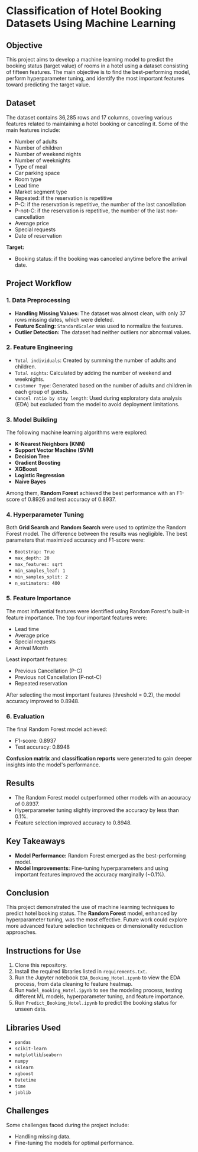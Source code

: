 # Classification of Hotel Booking Datasets Using Machine Learning

## Objective
This project aims to develop a machine learning model to predict the booking status (target value) of rooms in a hotel using a dataset consisting of fifteen features. The main objective is to find the best-performing model, perform hyperparameter tuning, and identify the most important features toward predicting the target value.

## Dataset
The dataset contains 36,285 rows and 17 columns, covering various features related to maintaining a hotel booking or canceling it. Some of the main features include:

- Number of adults
- Number of children
- Number of weekend nights
- Number of weeknights
- Type of meal
- Car parking space
- Room type
- Lead time
- Market segment type
- Repeated: if the reservation is repetitive
- P-C: if the reservation is repetitive, the number of the last cancellation
- P-not-C: if the reservation is repetitive, the number of the last non-cancellation
- Average price
- Special requests
- Date of reservation

**Target:**

- Booking status: if the booking was canceled anytime before the arrival date.

## Project Workflow

### 1. Data Preprocessing
- **Handling Missing Values:** The dataset was almost clean, with only 37 rows missing dates, which were deleted.
- **Feature Scaling:** `StandardScaler` was used to normalize the features.
- **Outlier Detection:** The dataset had neither outliers nor abnormal values.

### 2. Feature Engineering
- `Total individuals`: Created by summing the number of adults and children.
- `Total nights`: Calculated by adding the number of weekend and weeknights.
- `Customer Type`: Generated based on the number of adults and children in each group of guests.
- `Cancel ratio by stay length`: Used during exploratory data analysis (EDA) but excluded from the model to avoid deployment limitations.

### 3. Model Building
The following machine learning algorithms were explored:
- **K-Nearest Neighbors (KNN)**
- **Support Vector Machine (SVM)**
- **Decision Tree**
- **Gradient Boosting**
- **XGBoost**
- **Logistic Regression**
- **Naive Bayes**

Among them, **Random Forest** achieved the best performance with an F1-score of 0.8926 and test accuracy of 0.8937.

### 4. Hyperparameter Tuning
Both **Grid Search** and **Random Search** were used to optimize the Random Forest model. The difference between the results was negligible. The best parameters that maximized accuracy and F1-score were:

- `Bootstrap: True`
- `max_depth: 20`
- `max_features: sqrt`
- `min_samples_leaf: 1`
- `min_samples_split: 2`
- `n_estimators: 400`

### 5. Feature Importance
The most influential features were identified using Random Forest's built-in feature importance. The top four important features were:

- Lead time
- Average price
- Special requests
- Arrival Month

Least important features:

- Previous Cancellation (P-C)
- Previous not Cancellation (P-not-C)
- Repeated reservation

After selecting the most important features (threshold = 0.2), the model accuracy improved to 0.8948.

### 6. Evaluation
The final Random Forest model achieved:
- F1-score: 0.8937
- Test accuracy: 0.8948

**Confusion matrix** and **classification reports** were generated to gain deeper insights into the model's performance.

## Results
- The Random Forest model outperformed other models with an accuracy of 0.8937.
- Hyperparameter tuning slightly improved the accuracy by less than 0.1%.
- Feature selection improved accuracy to 0.8948.

## Key Takeaways
- **Model Performance:** Random Forest emerged as the best-performing model.
- **Model Improvements:** Fine-tuning hyperparameters and using important features improved the accuracy marginally (~0.1%).

## Conclusion
This project demonstrated the use of machine learning techniques to predict hotel booking status. The **Random Forest** model, enhanced by hyperparameter tuning, was the most effective. Future work could explore more advanced feature selection techniques or dimensionality reduction approaches.

## Instructions for Use
1. Clone this repository.
2. Install the required libraries listed in `requirements.txt`.
3. Run the Jupyter notebook `EDA_Booking_Hotel.ipynb` to view the EDA process, from data cleaning to feature heatmap.
4. Run `Model_Booking_Hotel.ipynb` to see the modeling process, testing different ML models, hyperparameter tuning, and feature importance.
5. Run `Predict_Booking_Hotel.ipynb` to predict the booking status for unseen data.

## Libraries Used
- `pandas`
- `scikit-learn`
- `matplotlib`/`seaborn`
- `numpy`
- `sklearn`
- `xgboost`
- `Datetime`
- `time`
- `joblib`

## Challenges
Some challenges faced during the project include:
- Handling missing data.
- Fine-tuning the models for optimal performance.
